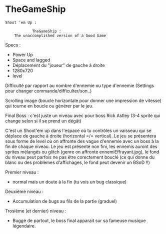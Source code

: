 # TheGameShip


	Shoot 'em Up : 		

				TheGameShip : 
		The unaccomplished version of a Good Game


Specs :
- Power Up
- Space and lagged
- Déplacement du "joueur" de gauche à droite
- 1280x720
- level


Difficulté par rapport au nombre d'ennemie ou type d'ennemie
(Settings pour changer commande/difficulter/son..)

Scrolling image (boucle horizontale pour donner une impression de vitesse) qui tourne en boucle ou générer par le jeu.

Final Boss : c'est juste un niveau avec pour boss Rick Astley (3-4 sprite qui change selon si il se prend un dégât) 



C'est un Shoot'em up dans l'espace où tu contrôles un vaisseau qui se déplace de gauche à droite (horizontal =/= vertical).
Le jeu se présentera sous forme de level où on affronte des vague d'ennemie avec un boss à la fin de chaque niveau.
Le jeu est présenté non fini, les ennemis auront des sprites mélangés ou glitch (genre on affronte ennemiEffrayant.jpg), le fond du niveau peut parfois ne pas être corectement bouclé (ce qui donne du blanc ou des problèmes d'affichages, le fond peut devenir un BSoD :bangbang:)

Premier niveau :
- normal mais un doute à la fin (tu vois un bug classique)

Deuxième niveau :
- Accumulation de bugs au fils de la partie (graduel)

Trosième (et dernier) niveau :
- Buggé de partout, le boss final apparait sur sa fameuse musique légendaire.
